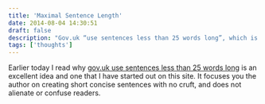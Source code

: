 ```yaml
---
title: 'Maximal Sentence Length'
date: 2014-08-04 14:30:51
draft: false
description: "Gov.uk “use sentences less than 25 words long”, which is an excellent idea and one that I have started using on this site."
tags: ['thoughts']
---
```


Earlier today I read why [gov.uk use sentences less than 25 words long](https://insidegovuk.blog.gov.uk/2014/08/04/sentence-length-why-25-words-is-our-limit/) is an excellent idea and one that I have started out on this site. It focuses you the author on creating short concise sentences with no cruft, and does not alienate or confuse readers.